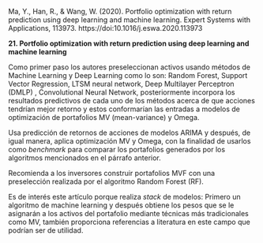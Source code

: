 Ma, Y., Han, R., & Wang, W. (2020). Portfolio optimization with return prediction using deep learning and machine learning. Expert Systems with Applications, 113973. https://doi:10.1016/j.eswa.2020.113973           

**21. Portfolio optimization with return prediction using deep learning and machine learning**

Como primer paso los autores preseleccionan activos usando métodos de Machine Learning y Deep Learning como lo son: Random Forest, Support Vector Regression, LTSM neural network, Deep Multilayer Perceptron (DMLP) , Convolutional Neural Network, posteriormente incorpora los resultados predictivos de cada uno de los métodos acerca de que acciones tendrían mejor retorno y estos conformarían las entradas a modelos de optimización de portafolios MV (mean-variance) y Omega.

Usa predicción de retornos de acciones de modelos ARIMA y después, de igual manera, aplica optimización MV y Omega, con la finalidad de usarlos como _benchmark_ para comparar los portafolios generados por los algoritmos mencionados en el párrafo anterior.

Recomienda a los inversores construir portafolios MVF con una preselección realizada por el algoritmo Random Forest (RF).

Es de interés este artículo porque realiza _stack_ de modelos: Primero un algoritmo de machine learning y después obtiene los pesos que se le asignarán a los activos del portafolio mediante técnicas más tradicionales como MV, también proporciona referencias a literatura en este campo que podrían ser de utilidad.